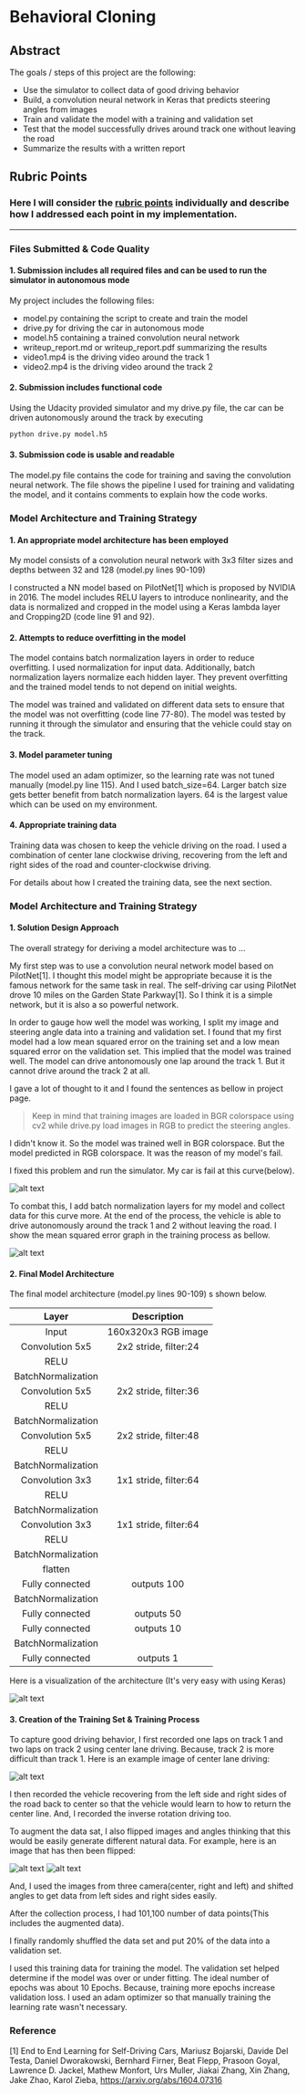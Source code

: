 # **Behavioral Cloning** 

## Abstract
The goals / steps of this project are the following:
* Use the simulator to collect data of good driving behavior
* Build, a convolution neural network in Keras that predicts steering angles from images
* Train and validate the model with a training and validation set
* Test that the model successfully drives around track one without leaving the road
* Summarize the results with a written report


[//]: # (Image References)

[model]: ./imgs/model.png "Model visualization"
[difficult]: ./imgs/difficult.png "difficult curve"
[mse]: ./imgs/mse.png "mse"
[center]: ./imgs/center.png "center image"
[flip]: ./imgs/flip.png "flipped image"
[origin]: ./imgs/center.png "original Image"


## Rubric Points
### Here I will consider the [rubric points](https://review.udacity.com/#!/rubrics/432/view) individually and describe how I addressed each point in my implementation.  

---
### Files Submitted & Code Quality

#### 1. Submission includes all required files and can be used to run the simulator in autonomous mode

My project includes the following files:
* model.py containing the script to create and train the model
* drive.py for driving the car in autonomous mode
* model.h5 containing a trained convolution neural network 
* writeup_report.md or writeup_report.pdf summarizing the results
* video1.mp4 is the driving video around the track 1
* video2.mp4 is the driving video around the track 2

#### 2. Submission includes functional code
Using the Udacity provided simulator and my drive.py file, the car can be driven autonomously around the track by executing 
```sh
python drive.py model.h5
```

#### 3. Submission code is usable and readable

The model.py file contains the code for training and saving the convolution neural network. The file shows the pipeline I used for training and validating the model, and it contains comments to explain how the code works.

### Model Architecture and Training Strategy

#### 1. An appropriate model architecture has been employed

My model consists of a convolution neural network with 3x3 filter sizes and depths between 32 and 128 (model.py lines 90-109) 

I constructed a NN model based on PilotNet[1] which is proposed by NVIDIA in 2016.
The model includes RELU layers to introduce nonlinearity, and the data is normalized and cropped in the model using a Keras lambda layer and Cropping2D (code line 91 and 92). 


#### 2. Attempts to reduce overfitting in the model

The model contains batch normalization layers in order to reduce overfitting. I used normalization for input data. Additionally, batch normalization layers normalize each hidden layer.
They prevent overfitting and the trained model tends to not depend on initial weights.

The model was trained and validated on different data sets to ensure that the model was not overfitting (code line 77-80). The model was tested by running it through the simulator and ensuring that the vehicle could stay on the track.

#### 3. Model parameter tuning

The model used an adam optimizer, so the learning rate was not tuned manually (model.py line 115).
And I used batch_size=64. Larger batch size gets better benefit from batch normalization layers. 64 is the largest value which can be used on my environment.

#### 4. Appropriate training data

Training data was chosen to keep the vehicle driving on the road. I used a combination of center lane clockwise driving, recovering from the left and right sides of the road and counter-clockwise driving.

For details about how I created the training data, see the next section. 

### Model Architecture and Training Strategy

#### 1. Solution Design Approach

The overall strategy for deriving a model architecture was to ...

My first step was to use a convolution neural network model based on PilotNet[1]. I thought this model might be appropriate because it is the famous network for the same task in real.
The self-driving car using PilotNet drove 10 miles on the Garden State Parkway[1]. So I think it is a simple network, but it is also a so powerful network.

In order to gauge how well the model was working, I split my image and steering angle data into a training and validation set. I found that my first model had a low mean squared error on the training set and a low mean squared error on the validation set. This implied that the model was trained well. The model can drive antonomously one lap around the track 1. But it cannot drive around the track 2 at all.

I gave a lot of thought to it and I found the sentences as bellow in project page.
> Keep in mind that training images are loaded in BGR colorspace using cv2 while drive.py load images in RGB to predict the steering angles.

I didn't know it. So the model was trained well in BGR colorspace. But the model predicted in RGB colorspace. It was the reason of my model's fail.

I fixed this problem and run the simulator. My car is fail at this curve(below).

![alt text][difficult]

To combat this, I add batch normalization layers for my model and collect data for this curve more.
At the end of the process, the vehicle is able to drive autonomously around the track 1 and 2 without leaving the road.
I show the mean squared error graph in the training process as bellow.

![alt text][mse]


#### 2. Final Model Architecture

The final model architecture (model.py lines 90-109) s shown below.

| Layer         		|     Description	        					| 
|:---------------------:|:---------------------------------------------:| 
| Input         		| 160x320x3 RGB image   							| 
| Convolution 5x5     	| 2x2 stride, filter:24 	|
| RELU					|												|
|BatchNormalization||
| Convolution 5x5     	| 2x2 stride, filter:36 	|
| RELU					|												|
|BatchNormalization||
| Convolution 5x5     	| 2x2 stride, filter:48 	|
| RELU					|												|
|BatchNormalization||
| Convolution 3x3     	| 1x1 stride, filter:64 	|
| RELU					|												|
|BatchNormalization||
| Convolution 3x3     	| 1x1 stride, filter:64 	|
| RELU					|												|
|BatchNormalization||
| flatten| |
| Fully connected		|  outputs 100       									|
|BatchNormalization||
| Fully connected		|  outputs 50       									|
| Fully connected		|  outputs 10       									|
|BatchNormalization||
| Fully connected		|  outputs 1       									|

Here is a visualization of the architecture (It's very easy with using Keras)

![alt text][model]

#### 3. Creation of the Training Set & Training Process

To capture good driving behavior, I first recorded one laps on track 1 and two laps on track 2 using center lane driving. Because, track 2 is more difficult than track 1. Here is an example image of center lane driving:

![alt text][center]

I then recorded the vehicle recovering from the left side and right sides of the road back to center so that the vehicle would learn to how to return the center line.
And, I recorded the inverse rotation driving too.

To augment the data sat, I also flipped images and angles thinking that this would be easily generate different natural data. For example, here is an image that has then been flipped:

![alt text][origin]
![alt text][flip]

And, I used the images from three camera(center, right and left) and shifted angles to get data from left sides and right sides easily.

After the collection process, I had 101,100 number of data points(This includes the augmented data). 

I finally randomly shuffled the data set and put 20% of the data into a validation set. 

I used this training data for training the model. The validation set helped determine if the model was over or under fitting. The ideal number of epochs was about 10 Epochs. Because, training more epochs increase validation loss. I used an adam optimizer so that manually training the learning rate wasn't necessary.

### Reference
[1] End to End Learning for Self-Driving Cars,
Mariusz Bojarski, Davide Del Testa, Daniel Dworakowski, Bernhard Firner, Beat Flepp, Prasoon Goyal, Lawrence D. Jackel, Mathew Monfort, Urs Muller, Jiakai Zhang, Xin Zhang, Jake Zhao, Karol Zieba, https://arxiv.org/abs/1604.07316

